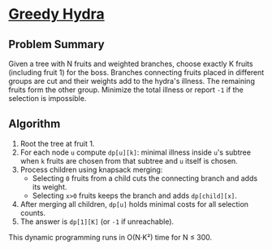 # [Greedy Hydra](https://www.spoj.com/problems/DRAGON/)

## Problem Summary
Given a tree with N fruits and weighted branches, choose exactly K fruits (including fruit 1) for the boss. Branches connecting fruits placed in different groups are cut and their weights add to the hydra's illness. The remaining fruits form the other group. Minimize the total illness or report `-1` if the selection is impossible.

## Algorithm
1. Root the tree at fruit 1.
2. For each node `u` compute `dp[u][k]`: minimal illness inside `u`'s subtree when `k` fruits are chosen from that subtree and `u` itself is chosen.
3. Process children using knapsack merging:
   - Selecting `0` fruits from a child cuts the connecting branch and adds its weight.
   - Selecting `x>0` fruits keeps the branch and adds `dp[child][x]`.
4. After merging all children, `dp[u]` holds minimal costs for all selection counts.
5. The answer is `dp[1][K]` (or `-1` if unreachable).

This dynamic programming runs in O(N·K²) time for N ≤ 300.
